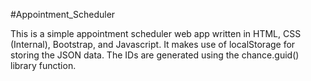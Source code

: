 #Appointment_Scheduler

This is a simple appointment scheduler web app written in HTML, CSS (Internal), Bootstrap, and Javascript.
It makes use of localStorage for storing the JSON data. The IDs are generated using the chance.guid() library function.